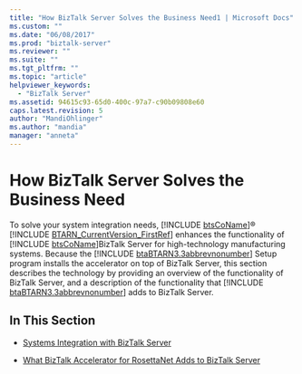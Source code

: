 ```yaml
---
title: "How BizTalk Server Solves the Business Need1 | Microsoft Docs"
ms.custom: ""
ms.date: "06/08/2017"
ms.prod: "biztalk-server"
ms.reviewer: ""
ms.suite: ""
ms.tgt_pltfrm: ""
ms.topic: "article"
helpviewer_keywords: 
  - "BizTalk Server"
ms.assetid: 94615c93-65d0-400c-97a7-c90b09808e60
caps.latest.revision: 5
author: "MandiOhlinger"
ms.author: "mandia"
manager: "anneta"
---
```

# How BizTalk Server Solves the Business Need
To solve your system integration needs, [!INCLUDE [btsCoName](../../includes/btsconame-md.md)]® [!INCLUDE [BTARN_CurrentVersion_FirstRef](../../includes/btarn-currentversion-firstref-md.md)] enhances the functionality of [!INCLUDE [btsCoName](../../includes/btsconame-md.md)]BizTalk Server for high-technology manufacturing systems. Because the [!INCLUDE [btaBTARN3.3abbrevnonumber](../../includes/btabtarn3-3abbrevnonumber-md.md)] Setup program installs the accelerator on top of BizTalk Server, this section describes the technology by providing an overview of the functionality of BizTalk Server, and a description of the functionality that [!INCLUDE [btaBTARN3.3abbrevnonumber](../../includes/btabtarn3-3abbrevnonumber-md.md)] adds to BizTalk Server.  
  
## In This Section  
  
-   [Systems Integration with BizTalk Server](../../adapters-and-accelerators/accelerator-rosettanet/systems-integration-with-biztalk-server2.md)  
  
-   [What BizTalk Accelerator for RosettaNet Adds to BizTalk Server](../../adapters-and-accelerators/accelerator-rosettanet/what-biztalk-accelerator-for-rosettanet-adds-to-biztalk-server.md)